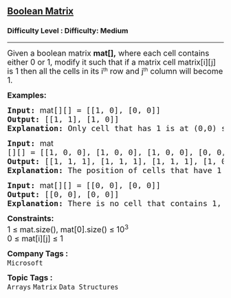 <h2><a href="https://www.geeksforgeeks.org/problems/boolean-matrix-problem-1587115620/1?sortBy=submissions&category%5B%5D=Arrays&page=3&difficulty%5B%5D=1">Boolean Matrix</a></h2><h3>Difficulty Level : Difficulty: Medium</h3><hr><div class="problems_problem_content__Xm_eO"><p><span style="font-size: 18px;">Given a boolean matrix <strong>mat[],</strong> where each cell contains either 0 or 1, modify it such that if a matrix cell matrix[i][j] is 1 then all the cells in its i</span><sup>th</sup><span style="font-size: 18px;">&nbsp;row and j</span><sup>th</sup><span style="font-size: 18px;">&nbsp;column will become 1.</span></p>
<p><strong><span style="font-size: 18px;">Examples:</span></strong></p>
<pre><span style="font-size: 18px;"><strong>Input: </strong><span style="font-family: -apple-system, BlinkMacSystemFont, 'Segoe UI', Roboto, Oxygen, Ubuntu, Cantarell, 'Open Sans', 'Helvetica Neue', sans-serif; white-space: normal;">mat</span>[][] = [[1, 0], [0, 0]]
<strong>Output: </strong>[[1, 1], [1, 0]] </span>
<span style="font-size: 18px;"><strong>Explanation: </strong>Only cell that has 1 is at (0,0) so all cells in row 0 are modified to 1 and all cells in column 0 are modified to 1.</span></pre>
<pre><span style="font-size: 18px;"><strong>Input:</strong> <span style="font-family: -apple-system, BlinkMacSystemFont, 'Segoe UI', Roboto, Oxygen, Ubuntu, Cantarell, 'Open Sans', 'Helvetica Neue', sans-serif; white-space: normal;">mat</span>[][] = [[1, 0, 0], [1, 0, 0], [1, 0, 0], [0, 0, 0]]</span>
<span style="font-size: 18px;"><strong>Output: </strong>[[1, 1, 1], [1, 1, 1], [1, 1, 1], [1, 0, 0]]</span>
<span style="font-size: 18px;"><strong>Explanation: </strong>The position of cells that have 1 in the original matrix are (0, 0), (1, 0) and (2, 0). Therefore, all cells in row 0, 1, 2 are and column 0 are modified to 1. </span></pre>
<pre><span style="font-size: 18px;"><strong>Input: </strong><span style="font-family: -apple-system, BlinkMacSystemFont, 'Segoe UI', Roboto, Oxygen, Ubuntu, Cantarell, 'Open Sans', 'Helvetica Neue', sans-serif; white-space: normal;">mat</span>[][] = [[0, 0], [0, 0]]
<strong>Output: </strong>[[0, 0], [0, 0]] </span>
<span style="font-size: 18px;"><strong>Explanation: </strong>There is no cell that contains 1, so mat[] will remain the same.</span></pre>
<p><span style="font-size: 18px;"><strong>Constraints:</strong><br>1 ≤ mat.size(), mat[0].size() ≤ 10<sup>3</sup><br>0 ≤ mat[i][j] ≤ 1</span></p></div><p><span style=font-size:18px><strong>Company Tags : </strong><br><code>Microsoft</code>&nbsp;<br><p><span style=font-size:18px><strong>Topic Tags : </strong><br><code>Arrays</code>&nbsp;<code>Matrix</code>&nbsp;<code>Data Structures</code>&nbsp;